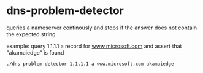 # dns-problem-detector

queries a nameserver continously and stops if the answer does not contain the expected string

example: query 1.1.1.1 a record for www.microsoft.com and assert that "akamaiedge" is found

    ./dns-problem-detector 1.1.1.1 a www.microsoft.com akamaiedge